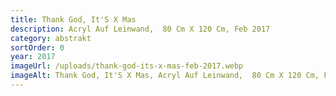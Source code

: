```yaml
---
title: Thank God, It'S X Mas
description: Acryl Auf Leinwand,  80 Cm X 120 Cm, Feb 2017
category: abstrakt
sortOrder: 0
year: 2017
imageUrl: /uploads/thank-god-its-x-mas-feb-2017.webp
imageAlt: Thank God, It'S X Mas, Acryl Auf Leinwand,  80 Cm X 120 Cm, Feb 2017
---
```

